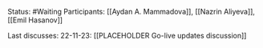 Status: #Waiting 
Participants: [[Aydan A. Mammadova]], [[Nazrin Aliyeva]],[[Emil Hasanov]]


Last discusses:
22-11-23: [[PLACEHOLDER  Go-live updates discussion]]


